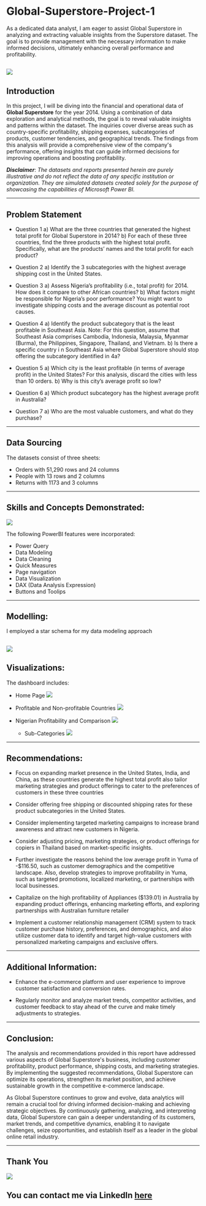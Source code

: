 # Global-Superstore-Project-1

As a dedicated data analyst, I am eager to assist Global Superstore in analyzing and extracting valuable insights from the Superstore dataset. The goal is to provide management with the necessary information to make informed decisions, ultimately enhancing overall performance and profitability.

![](global_superstore_logo.png)
---

## Introduction

In this project, I will be diving into the financial and operational data of **Global Superstore** for the year 2014.
Using a combination of data exploration and analytical methods, the goal is to reveal valuable insights and patterns within the dataset. The inquiries cover diverse areas such as country-specific profitability, shipping expenses, subcategories of products, customer tendencies, and geographical trends. The findings from this analysis will provide a comprehensive view of the company's performance, offering insights that can guide informed decisions for improving operations and boosting profitability.

**_Disclaimer_**: _The datasets and reports presented herein are purely illustrative and do not reflect the data of any specific institution or organization. They are simulated datasets created solely for the purpose of showcasing the capabilities of Microsoft Power BI._

---

## Problem Statement

* Question 1
a) What are the three countries that generated the highest total profit for Global Superstore in 2014?
b) For each of these three countries, find the three products with the highest total profit. Specifically, what are the products’ names and the total profit for each product?

* Question 2
a) Identify the 3 subcategories with the highest average shipping cost in the United States.

* Question 3
a) Assess Nigeria’s profitability (i.e., total profit) for 2014. How does it compare to other African
countries?
b) What factors might be responsible for Nigeria’s poor performance? You might want to investigate
shipping costs and the average discount as potential root causes.

* Question 4
a) Identify the product subcategory that is the least profitable in Southeast Asia.
Note: For this question, assume that Southeast Asia comprises Cambodia, Indonesia, Malaysia, Myanmar
(Burma), the Philippines, Singapore, Thailand, and Vietnam.
b) Is there a specific country i n Southeast Asia where Global Superstore should stop offering the
subcategory identified in 4a?

* Question 5
a) Which city is the least profitable (in terms of average profit) in the United States? For this analysis,
discard the cities with less than 10 orders. b) Why is this city’s average profit so low?

* Question 6
a) Which product subcategory has the highest average profit in Australia?

* Question 7
a) Who are the most valuable customers, and what do they purchase?
---


## Data Sourcing
The datasets consist of three sheets:

- Orders with 51,290 rows and 24 columns
- People with 13 rows and 2 columns
- Returns with 1173 and 3 columns
---


## Skills and Concepts Demonstrated:
![](Power_BI_image.jpg)

The following PowerBI features were incorporated:
* Power Query
* Data Modeling
* Data Cleaning
* Quick Measures
* Page navigation
* Data Visualization
* DAX (Data Analysis Expression)
* Buttons and Toolips
---

## Modelling:

I employed a star schema for my data modeling approach

![](Modelling_page.png)
---

## Visualizations:

The dashboard includes:

- Home Page 
  ![](cover_page.jpg)

- Profitable and Non-profitable Countries 
  ![](visual_1.jpg)

- Nigerian Profitability and Comparison 
     ![](visual_2.jpg)

  -  Sub-Categories 
     ![](visual_3.jpg)
---

 ## Recommendations:
 
   - Focus on expanding market presence in the United States, India, and China, as these countries generate the highest total profit also tailor marketing strategies and product offerings to cater to the preferences of customers in these three countries
   
   - Consider offering free shipping or discounted shipping rates for these product subcategories in the United States.

   - Consider implementing targeted marketing campaigns to increase brand awareness and attract new customers in Nigeria.
   
   -  Consider adjusting pricing, marketing strategies, or product offerings for copiers in Thailand based on market-specific insights.
   
   - Further investigate the reasons behind the low average profit in Yuma of -$116.50, such as customer demographics and the competitive landscape. Also, develop strategies to improve profitability in Yuma, such as targeted promotions, localized marketing, or partnerships with local businesses.
   
  - Capitalize on the high profitability of Appliances ($139.01) in Australia by expanding product offerings, enhancing marketing efforts, and exploring partnerships with Australian furniture retailer
   
   - Implement a customer relationship management (CRM) system to track customer purchase history, preferences, and demographics, and also utilize customer data to identify and target high-value customers with personalized marketing campaigns and exclusive offers.
---

## Additional Information:

   - Enhance the e-commerce platform and user experience to improve customer satisfaction and conversion rates.
   
   - Regularly monitor and analyze market trends, competitor activities, and customer feedback to stay ahead of the curve and make timely adjustments to strategies.
---


## Conclusion:

The analysis and recommendations provided in this report have addressed various aspects of Global Superstore's business, including customer profitability, product performance, shipping costs, and marketing strategies. By implementing the suggested recommendations, Global Superstore can optimize its operations, strengthen its market position, and achieve sustainable growth in the competitive e-commerce landscape.

As Global Superstore continues to grow and evolve, data analytics will remain a crucial tool for driving informed decision-making and achieving strategic objectives. By continuously gathering, analyzing, and interpreting data, Global Superstore can gain a deeper understanding of its customers, market trends, and competitive dynamics, enabling it to navigate challenges, seize opportunities, and establish itself as a leader in the global online retail industry.

---

## Thank You
  ![](Thank_you.jpeg)

## You can contact me via LinkedIn [here](linkedin.com/in/ruth-omoizirein)
